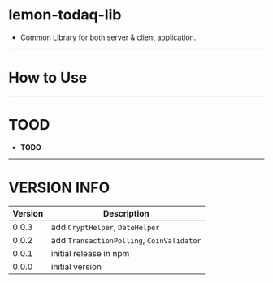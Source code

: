# lemon-todaq-lib

- Common Library for both server & client application.


----------------
# How to Use



----------------
# TOOD

- **TODO**


----------------
# VERSION INFO #


| Version   | Description
|--         |--
| 0.0.3     | add `CryptHelper`, `DateHelper`
| 0.0.2     | add `TransactionPolling`, `CoinValidator`
| 0.0.1     | initial release in npm
| 0.0.0     | initial version

